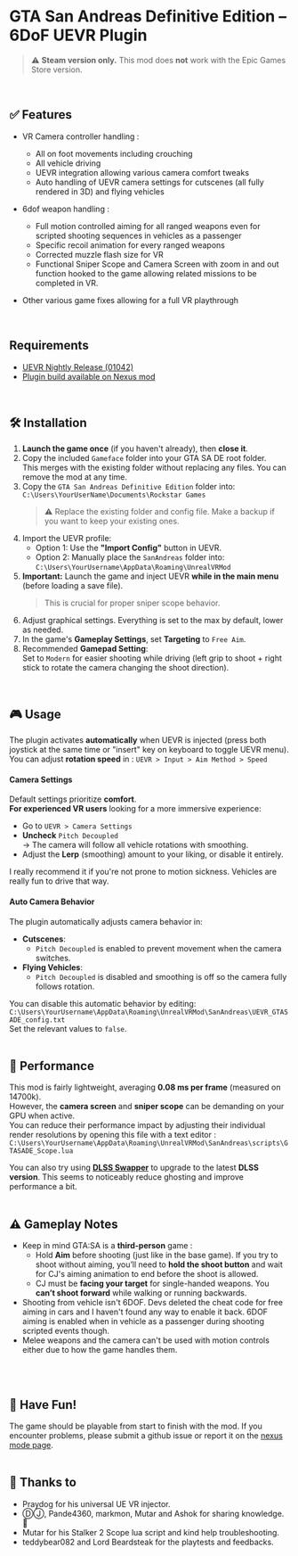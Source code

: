 # GTA San Andreas Definitive Edition – 6DoF UEVR Plugin

> ⚠️ **Steam version only.** This mod does **not** work with the Epic Games Store version.
 <br>

## ✅ Features
- VR Camera controller handling :
  - All on foot movements including crouching
  - All vehicle driving
  - UEVR integration allowing various camera comfort tweaks
  - Auto handling of UEVR camera settings for cutscenes (all fully rendered in 3D) and flying vehicles

- 6dof weapon handling :
  - Full motion controlled aiming for all ranged weapons even for scripted shooting sequences in vehicles as a passenger
  - Specific recoil animation for every ranged weapons
  - Corrected muzzle flash size for VR
  - Functional Sniper Scope and Camera Screen with zoom in and out function hooked to the game allowing related missions to be completed in VR.
 - Other various game fixes allowing for a full VR playthrough

 <br>
 
## Requirements

- [UEVR Nightly Release (01042)](https://github.com/praydog/UEVR-nightly/releases/tag/nightly-01042-9d6d66496524cdcfa6a022e79b40f1d87669efb4)
- [Plugin build available on Nexus mod](https://github.com/praydog/UEVR-nightly/releases/tag/nightly-01042-9d6d66496524cdcfa6a022e79b40f1d87669efb4)
 <br>
 
## 🛠️ Installation

1. **Launch the game once** (if you haven't already), then **close it**.
2. Copy the included `Gameface` folder into your GTA SA DE root folder.  
   This merges with the existing folder without replacing any files. You can remove the mod at any time.
3. Copy the `GTA San Andreas Definitive Edition` folder into:  
   `C:\Users\YourUserName\Documents\Rockstar Games`  
   > ⚠️ Replace the existing folder and config file. Make a backup if you want to keep your existing ones.
4. Import the UEVR profile:
   - Option 1: Use the **"Import Config"** button in UEVR.
   - Option 2: Manually place the `SanAndreas` folder into:  
     `C:\Users\YourUsername\AppData\Roaming\UnrealVRMod`
5. **Important:** Launch the game and inject UEVR **while in the main menu** (before loading a save file).  
   > This is crucial for proper sniper scope behavior.
6. Adjust graphical settings. Everything is set to the max by default, lower as needed.
7. In the game's **Gameplay Settings**, set **Targeting** to `Free Aim`.
8. Recommended **Gamepad Setting**:  
   Set to `Modern` for easier shooting while driving (left grip to shoot + right stick to rotate the camera changing the shoot direction).
 <br>
 
## 🎮 Usage

The plugin activates **automatically** when UEVR is injected (press both joystick at the same time or "insert" key on keyboard to toggle UEVR menu).  
You can adjust **rotation speed** in :
  `UEVR > Input > Aim Method > Speed`

#### Camera Settings

Default settings prioritize **comfort**.  
**For experienced VR users** looking for a more immersive experience:
  - Go to `UEVR > Camera Settings`
  - **Uncheck** `Pitch Decoupled`  
    → The camera will follow all vehicle rotations with smoothing.
  - Adjust the **Lerp** (smoothing) amount to your liking, or disable it entirely.

I really recommend it if you're not prone to motion sickness. Vehicles are really fun to drive that way.

#### Auto Camera Behavior

The plugin automatically adjusts camera behavior in:

- **Cutscenes**:  
  - `Pitch Decoupled` is enabled to prevent movement when the camera switches.
- **Flying Vehicles**:  
  - `Pitch Decoupled` is disabled and smoothing is off so the camera fully follows rotation.

You can disable this automatic behavior by editing:  
`C:\Users\YourUsername\AppData\Roaming\UnrealVRMod\SanAndreas\UEVR_GTASADE_config.txt`  
Set the relevant values to `false`.
<br>
<br>

## 🚀 Performance

This mod is fairly lightweight, averaging **0.08 ms per frame** (measured on 14700k).  
However, the **camera screen** and **sniper scope** can be demanding on your GPU when active.  
You can reduce their performance impact by adjusting their individual render resolutions by opening this file with a text editor :  
`C:\Users\YourUsername\AppData\Roaming\UnrealVRMod\SanAndreas\scripts\GTASADE_Scope.lua`

You can also try using [**DLSS Swapper**](https://github.com/beeradmoore/dlss-swapper) to upgrade to the latest **DLSS version**. This seems to noticeably reduce ghosting and improve performance a bit.
 <br>
 <br>
 
## ⚠️ Gameplay Notes

- Keep in mind GTA:SA is a **third-person** game :
  - Hold **Aim** before shooting (just like in the base game). If you try to shoot without aiming, you’ll need to **hold the shoot button** and wait for CJ's aiming animation to end before the shoot is allowed.
  - CJ must be **facing your target** for single-handed weapons. You **can’t shoot forward** while walking or running backwards.
- Shooting from vehicle isn't 6DOF. Devs deleted the cheat code for free aiming in cars and I haven't found any way to enable it back. 6DOF aiming is enabled when in vehicle as a passenger during shooting scripted events though.
- Melee weapons and the camera can't be used with motion controls either due to how the game handles them.
 <br>
 <br>
 
## 🎉 Have Fun!

The game should be playable from start to finish with the mod. If you encounter problems, please submit a github issue or report it on the [nexus mode page](https://github.com/praydog/UEVR-nightly/releases/tag/nightly-01042-9d6d66496524cdcfa6a022e79b40f1d87669efb4).
 <br>
 <br>

 ## 🙏 Thanks to
- Praydog for his universal UE VR injector.  
- ⒹⒿ, Pande4360, markmon, Mutar and Ashok for sharing knowledge. 💪  
- Mutar for his Stalker 2 Scope lua script and kind help troubleshooting.  
- teddybear082 and Lord Beardsteak for the playtests and feedbacks.  
 <br>
 <br>
